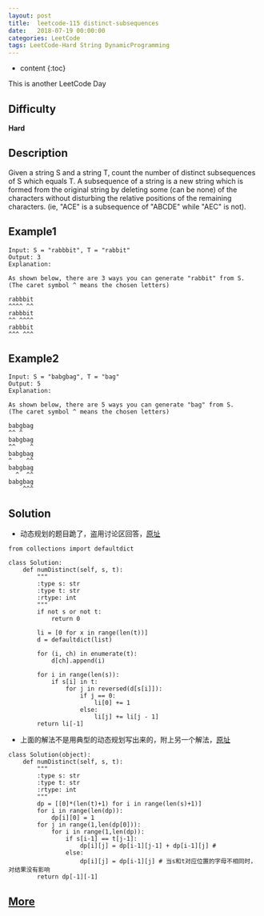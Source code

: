 ```yaml
---
layout: post
title:  leetcode-115 distinct-subsequences
date:   2018-07-19 00:00:00
categories: LeetCode
tags: LeetCode-Hard String DynamicProgramming
---
```


* content
{:toc}

This is another LeetCode Day

## Difficulty

**Hard**

## Description

Given a string S and a string T, count the number of distinct 
subsequences of S which equals T.
A subsequence of a string is a new string which is formed from 
the original string by deleting some (can be none) of the characters 
without disturbing the relative positions of the remaining characters. 
(ie, "ACE" is a subsequence of "ABCDE" while "AEC" is not).

## Example1

```
Input: S = "rabbbit", T = "rabbit"
Output: 3
Explanation:

As shown below, there are 3 ways you can generate "rabbit" from S.
(The caret symbol ^ means the chosen letters)

rabbbit
^^^^ ^^
rabbbit
^^ ^^^^
rabbbit
^^^ ^^^
```

## Example2

```
Input: S = "babgbag", T = "bag"
Output: 5
Explanation:

As shown below, there are 5 ways you can generate "bag" from S.
(The caret symbol ^ means the chosen letters)

babgbag
^^ ^
babgbag
^^    ^
babgbag
^    ^^
babgbag
  ^  ^^
babgbag
    ^^^
```

## Solution

- 动态规划的题目跪了，盗用讨论区回答，[原址](https://leetcode.com/problems/distinct-subsequences/discuss/143506/36-ms-Python-solution-O(n)-space-and-O(m-*-n)-time-beat-100)

```
from collections import defaultdict

class Solution:
    def numDistinct(self, s, t):
        """
        :type s: str
        :type t: str
        :rtype: int
        """
        if not s or not t:
            return 0
        
        li = [0 for x in range(len(t))]
        d = defaultdict(list)
        
        for (i, ch) in enumerate(t):
            d[ch].append(i)
        
        for i in range(len(s)):
            if s[i] in t:
                for j in reversed(d[s[i]]):
                    if j == 0:
                        li[0] += 1
                    else:
                        li[j] += li[j - 1]
        return li[-1]
```

- 上面的解法不是用典型的动态规划写出来的，附上另一个解法，[原址](https://leetcode.com/problems/distinct-subsequences/discuss/143488/Python-DP-solution)

```
class Solution(object):
    def numDistinct(self, s, t):
        """
        :type s: str
        :type t: str
        :rtype: int
        """
        dp = [[0]*(len(t)+1) for i in range(len(s)+1)]
        for i in range(len(dp)):
            dp[i][0] = 1 
        for j in range(1,len(dp[0])):
            for i in range(1,len(dp)):
                if s[i-1] == t[j-1]:
                    dp[i][j] = dp[i-1][j-1] + dp[i-1][j] # 
                else:
                    dp[i][j] = dp[i-1][j] # 当s和t对应位置的字母不相同时，对结果没有影响
        return dp[-1][-1]
```

## [More](https://leetcode.com/problems/distinct-subsequences/description/)